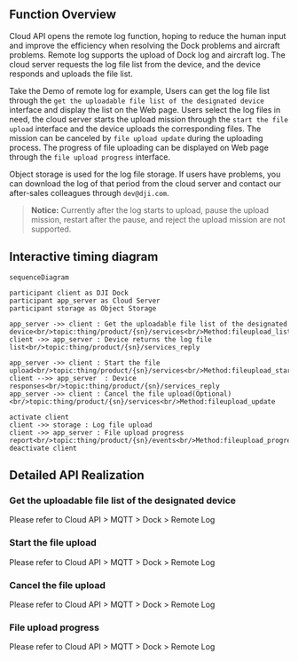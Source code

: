 ## Function Overview

Cloud API opens the remote log function, hoping to reduce the human input and improve the efficiency when resolving the Dock problems and aircraft problems. Remote log supports the upload of Dock log and aircraft log. The cloud server requests the log file list from the device, and the device responds and uploads the file list.

Take the Demo of remote log for example, Users can get the log file list through the `get the uploadable file list of the designated device` interface and display the list on the Web page. Users select the log files in need, the cloud server starts the upload mission through the `start the file upload` interface and the device uploads the corresponding files. The mission can be canceled by `file upload update` during the uploading process. The progress of file uploading can be displayed on Web page through the `file upload progress` interface. 

Object storage is used for the log file storage. If users have problems, you can download the log of that period from the cloud server and contact our after-sales colleagues through `dev@dji.com`.


> **Notice:** Currently after the log starts to upload, pause the upload mission, restart after the pause, and reject the upload mission are not supported.


## Interactive timing diagram


```mermaid
sequenceDiagram

participant client as DJI Dock
participant app_server as Cloud Server
participant storage as Object Storage

app_server ->> client : Get the uploadable file list of the designated device<br/>topic:thing/product/{sn}/services<br/>Method:fileupload_list
client ->> app_server : Device returns the log file list<br/>topic:thing/product/{sn}/services_reply

app_server ->> client : Start the file upload<br/>topic:thing/product/{sn}/services<br/>Method:fileupload_start
client -->> app_server  : Device responses<br/>topic:thing/product/{sn}/services_reply
app_server ->> client : Cancel the file upload(Optional)<br/>topic:thing/product/{sn}/services<br/>Method:fileupload_update

activate client
client ->> storage : Log file upload
client ->> app_server : File upload progress report<br/>topic:thing/product/{sn}/events<br/>Method:fileupload_progress
deactivate client

```


## Detailed API Realization

### Get the uploadable file list of the designated device
  
  Please refer to Cloud API > MQTT > Dock > Remote Log

### Start the file upload

  Please refer to Cloud API > MQTT > Dock > Remote Log

### Cancel the file upload

  Please refer to Cloud API > MQTT > Dock > Remote Log

### File upload progress

  Please refer to Cloud API > MQTT > Dock > Remote Log


